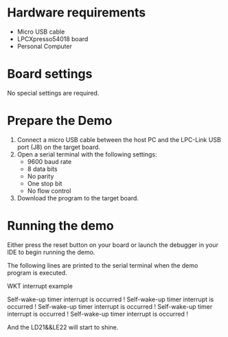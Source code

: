 Hardware requirements
=====================
- Micro USB cable
- LPCXpresso54018 board
- Personal Computer

Board settings
==============
No special settings are required.

Prepare the Demo
================
1.  Connect a micro USB cable between the host PC and the LPC-Link USB port (J8) on the target board.
2.  Open a serial terminal with the following settings:
    - 9600 baud rate
    - 8 data bits
    - No parity
    - One stop bit
    - No flow control
3.  Download the program to the target board.

Running the demo
================
Either press the reset button on your board or launch the debugger in your IDE to begin running the demo.

The following lines are printed to the serial terminal when the demo program is executed.
 
WKT interrupt example

 Self-wake-up timer interrupt is occurred !
 Self-wake-up timer interrupt is occurred !
 Self-wake-up timer interrupt is occurred !
 Self-wake-up timer interrupt is occurred !
 Self-wake-up timer interrupt is occurred !
 
And the LD21&&LE22 will start to shine.

